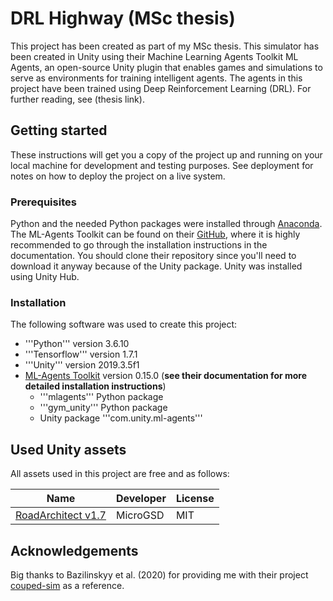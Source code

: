 # DRL Highway (MSc thesis)
This project has been created as part of my MSc thesis. This simulator has been created in Unity using their Machine Learning Agents Toolkit ML Agents, an open-source Unity plugin that enables games and simulations to serve as environments for training intelligent agents. The agents in this project have been trained using Deep Reinforcement Learning (DRL). For further reading, see (thesis link). 

## Getting started
These instructions will get you a copy of the project up and running on your local machine for development and testing purposes. See deployment for notes on how to deploy the project on a live system.

### Prerequisites
Python and the needed Python packages were installed through [Anaconda](https://www.anaconda.com/distribution/). The ML-Agents Toolkit can be found on their [GitHub](https://github.com/Unity-Technologies/ml-agents), where it is highly recommended to go through the installation instructions in the documentation. You should clone their repository since you'll need to download it anyway because of the Unity package. Unity was installed using Unity Hub. 

### Installation
The following software was used to create this project:
* '''Python''' version 3.6.10
* '''Tensorflow''' version 1.7.1
* '''Unity''' version 2019.3.5f1
* [ML-Agents Toolkit](https://github.com/Unity-Technologies/ml-agents) version 0.15.0 (**see their documentation for more detailed installation instructions**)
	* '''mlagents''' Python package
	* '''gym_unity''' Python package
	* Unity package '''com.unity.ml-agents'''

## Used Unity assets
All assets used in this project are free and as follows:

| Name | Developer | License
| --- | --- | ---
| [RoadArchitect v1.7](https://github.com/MicroGSD/RoadArchitect) | MicroGSD | MIT

## Acknowledgements
Big thanks to Bazilinskyy et al. (2020) for providing me with their project [couped-sim](https://github.com/bazilinskyy/coupled-sim) as a reference.